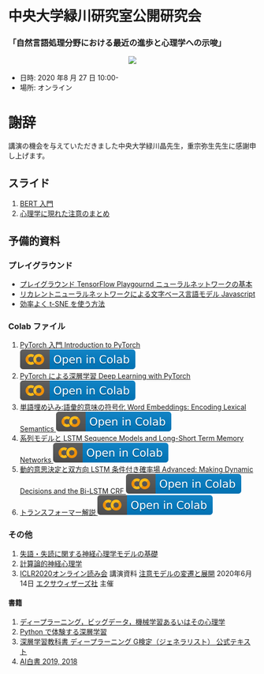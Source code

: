 # 中央大学緑川研究室公開研究会

### 「自然言語処理分野における最近の進歩と心理学への示唆」

<div align="center">
<img src="https://chuo-u.webex.com/cmp3300/fileDownloadServlet?filekey=QUhTSwAAAARatkd9CK41hD3MFYrcP5zcXLEKUYlYOKA5XIArwX22krfVWm-arh5pmFl_7CxoBgSc8zzbUyCK2n4Yoh3bsQo9fs-qrJlP50Xcto3VbILaJIvWjEHOAIpw3fz-zeCyWH5VPk73wjh0SsAPjvaGepEhtNS65KRnc1e_MDMXKZpJ4GuTR-7NKU6Z7UcRa-UmpRJR_EnEYx3rxKflFycEUIIYj3zGMKAvIyV7nZd9NkDgCcqZZfea5lhN9DbcGBVix_u1zPkmK_dsS4Upq0l1KN2E0WPVbk_BJ_zjakqPsCD5MJY3faVqMgLtcUjpusrQUw6aR3H3U3DA7Oa0TJuhv5ca0&siteurl=chuo-u" style="width:200px" >
</div>

- 日時: 2020 年8 月 27 日 10:00-
- 場所: オンライン


# 謝辞

講演の機会を与えていただきました中央大学緑川晶先生，重宗弥生先生に感謝申し上げます。

## スライド

1. [BERT 入門](https://jpa-bert.github.io/slides/2020jpa-bert_slides.html)
2. [心理学に現れた注意のまとめ](https://jpa-bert.github.io/slides/2020jpa-bert_slides2.html#(2))


## 予備的資料

### プレイグラウンド

- [プレイグラウンド TensorFlow Playgournd ニューラルネットワークの基本](https://project-ccap.github.io/tensorflow-playground/)
- [リカレントニューラルネットワークによる文字ベース言語モデル Javascript](https://komazawa-deep-learning.github.io/character_demo.html)
- [効率よく t-SNE を使う方法](https://project-ccap.github.io/misread-tsne/index.html)

### Colab ファイル

1. [PyTorch 入門 Introduction to PyTorch <img src="/assets/colab_icon.svg">](https://colab.research.google.com/github/JPA-BERT/jpa-bert.github.io/blob/master/notebooks/2020_0723pytorch_tutorial.ipynb)
2. [PyTorch による深層学習 Deep Learning with PyTorch <img src="/assets/colab_icon.svg">](https://colab.research.google.com/github/JPA-BERT/jpa-bert.github.io/blob/master/notebooks/2020_0722deep_learning_tutorial.ipynb)
3. [単語埋め込み:語彙的意味の符号化 Word Embeddings: Encoding Lexical Semantics <img src="/assets/colab_icon.svg">](https://colab.research.google.com/github/JPA-BERT/jpa-bert.github.io/blob/master/notebooks/2020_0722word_embeddings_tutorial.ipynb)
4. [系列モデルと LSTM Sequence Models and Long-Short Term Memory Networks <img src="/assets/colab_icon.svg">](https://colab.research.google.com/github/JPA-BERT/jpa-bert.github.io/blob/master/notebooks/2020_0722sequence_models_tutorial.ipynb)
5. [動的意思決定と双方向 LSTM 条件付き確率場 Advanced: Making Dynamic Decisions and the Bi-LSTM CRF <img src="/assets/colab_icon.svg">](https://colab.research.google.com/github/JPA-BERT/jpa-bert.github.io/blob/master/notebooks/2020_0722advanced_tutorial.ipynb)
6. [トランスフォーマー解説 <img src="/assets/colab_icon.svg">](https://colab.research.google.com/github/JPA-BERT/jpa-bert.github.io/blob/master/notebooks/2020_0722Annotated_Attention_is_All_You_Need.ipynb)

### その他

1. [失語・失読に関する神経心理学モデルの基礎](https://github.com/ShinAsakawa/wbai_aphasia/blob/master/2019Primer_AphasiaDyslexia.pdf)
1. [計算論的神経心理学](https://project-ccap.github.io/2020computational_neuropsychology.pdf)
1. [ICLR2020オンライン読み会](https://exawizards.connpass.com/event/176947/) 講演資料 [注意モデルの変遷と展開](https://shinasakawa.github.io/2020-0614exawizards_attention.pdf) 2020年6月14日 [エクサウィザーズ社](ttps://www.exawizards.com/) 主催

#### 書籍
1. [ディープラーニング，ビッグデータ，機械学習あるいはその心理学](https://www.shin-yo-sha.co.jp/book/b455586.html)
1. [Python で体験する深層学習](http://www.coronasha.co.jp/np/isbn/9784339028515/)
1. [深層学習教科書 ディープラーニング G検定（ジェネラリスト） 公式テキスト](https://www.shoeisha.co.jp/book/detail/22076)
1. [AI白書 2019, 2018](https://www.ipa.go.jp/ikc/info/20181030.html)


